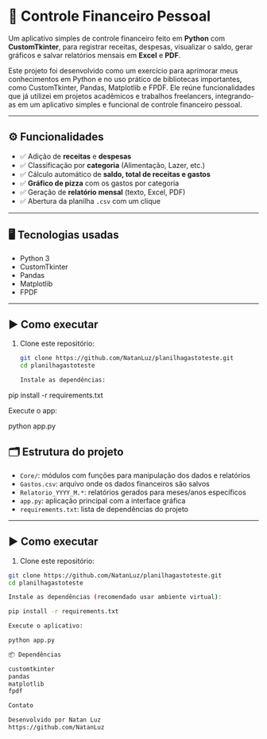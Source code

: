 # 💸 Controle Financeiro Pessoal

Um aplicativo simples de controle financeiro feito em **Python** com **CustomTkinter**, para registrar receitas, despesas, visualizar o saldo, gerar gráficos e salvar relatórios mensais em **Excel** e **PDF**.

Este projeto foi desenvolvido como um exercício para aprimorar meus conhecimentos em Python e no uso prático de bibliotecas importantes, como CustomTkinter, Pandas, Matplotlib e FPDF. Ele reúne funcionalidades que já utilizei em projetos acadêmicos e trabalhos freelancers, integrando-as em um aplicativo simples e funcional de controle financeiro pessoal.

---
## ⚙️ Funcionalidades

- ✅ Adição de **receitas** e **despesas**
- ✅ Classificação por **categoria** (Alimentação, Lazer, etc.)
- ✅ Cálculo automático de **saldo, total de receitas e gastos**
- ✅ **Gráfico de pizza** com os gastos por categoria
- ✅ Geração de **relatório mensal** (texto, Excel, PDF)
- ✅ Abertura da planilha `.csv` com um clique

---

## 🖥️ Tecnologias usadas

- Python 3
- CustomTkinter
- Pandas
- Matplotlib
- FPDF

---

## ▶️ Como executar

1. Clone este repositório:
   ```bash
   git clone https://github.com/NatanLuz/planilhagastoteste.git
   cd planilhagastoteste

   Instale as dependências:

pip install -r requirements.txt

Execute o app:

python app.py

## 🗂️ Estrutura do projeto

- `Core/`: módulos com funções para manipulação dos dados e relatórios  
- `Gastos.csv`: arquivo onde os dados financeiros são salvos  
- `Relatorio_YYYY_M.*`: relatórios gerados para meses/anos específicos  
- `app.py`: aplicação principal com a interface gráfica  
- `requirements.txt`: lista de dependências do projeto  

---

## ▶️ Como executar

1. Clone este repositório:

```bash
git clone https://github.com/NatanLuz/planilhagastoteste.git
cd planilhagastoteste

Instale as dependências (recomendado usar ambiente virtual):

pip install -r requirements.txt

Execute o aplicativo:

python app.py

📦 Dependências

customtkinter
pandas
matplotlib
fpdf

Contato

Desenvolvido por Natan Luz
https://github.com/NatanLuz

